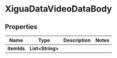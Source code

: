 # XiguaDataVideoDataBody

## Properties
Name | Type | Description | Notes
------------ | ------------- | ------------- | -------------
**itemIds** | **List&lt;String&gt;** |  | 
